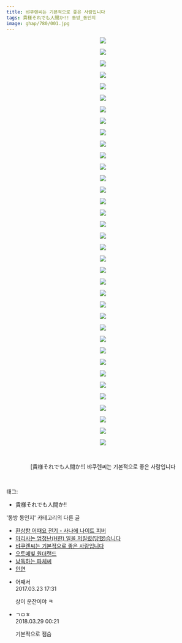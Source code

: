 ```yaml
---
title: 뱌쿠렌씨는 기본적으로 좋은 사람입니다
tags: 貴様それでも人間か!! 동방_동인지
image: ghap/780/001.jpg
---
```

<div class="article">
<p style="text-align: center; clear: none; float: none;"><img src="{{ site.nasurl }}/ghap/780/001.jpg"/></p>
<p style="text-align: center; clear: none; float: none;"><img src="{{ site.nasurl }}/ghap/780/002.jpg"/></p>
<p style="text-align: center; clear: none; float: none;"><img src="{{ site.nasurl }}/ghap/780/003.jpg"/></p>
<p style="text-align: center; clear: none; float: none;"><img src="{{ site.nasurl }}/ghap/780/004.jpg"/></p>
<p style="text-align: center; clear: none; float: none;"><img src="{{ site.nasurl }}/ghap/780/005.jpg"/></p>
<p style="text-align: center; clear: none; float: none;"><img src="{{ site.nasurl }}/ghap/780/006.jpg"/></p>
<p style="text-align: center; clear: none; float: none;"><img src="{{ site.nasurl }}/ghap/780/007.jpg"/></p>
<p style="text-align: center; clear: none; float: none;"><img src="{{ site.nasurl }}/ghap/780/008.jpg"/></p>
<p style="text-align: center; clear: none; float: none;"><img src="{{ site.nasurl }}/ghap/780/009.jpg"/></p>
<p style="text-align: center; clear: none; float: none;"><img src="{{ site.nasurl }}/ghap/780/010.jpg"/></p>
<p style="text-align: center; clear: none; float: none;"><img src="{{ site.nasurl }}/ghap/780/011.jpg"/></p>
<p style="text-align: center; clear: none; float: none;"><img src="{{ site.nasurl }}/ghap/780/012.jpg"/></p>
<p style="text-align: center; clear: none; float: none;"><img src="{{ site.nasurl }}/ghap/780/013.jpg"/></p>
<p style="text-align: center; clear: none; float: none;"><img src="{{ site.nasurl }}/ghap/780/014.jpg"/></p>
<p style="text-align: center; clear: none; float: none;"><img src="{{ site.nasurl }}/ghap/780/015.jpg"/></p>
<p style="text-align: center; clear: none; float: none;"><img src="{{ site.nasurl }}/ghap/780/016.jpg"/></p>
<p style="text-align: center; clear: none; float: none;"><img src="{{ site.nasurl }}/ghap/780/017.jpg"/></p>
<p style="text-align: center; clear: none; float: none;"><img src="{{ site.nasurl }}/ghap/780/018.jpg"/></p>
<p style="text-align: center; clear: none; float: none;"><img src="{{ site.nasurl }}/ghap/780/019.jpg"/></p>
<p style="text-align: center; clear: none; float: none;"><img src="{{ site.nasurl }}/ghap/780/020.jpg"/></p>
<p style="text-align: center; clear: none; float: none;"><img src="{{ site.nasurl }}/ghap/780/021.jpg"/></p>
<p style="text-align: center; clear: none; float: none;"><img src="{{ site.nasurl }}/ghap/780/022.jpg"/></p>
<p style="text-align: center; clear: none; float: none;"><img src="{{ site.nasurl }}/ghap/780/023.jpg"/></p>
<p style="text-align: center; clear: none; float: none;"><img src="{{ site.nasurl }}/ghap/780/024.jpg"/></p>
<p style="text-align: center; clear: none; float: none;"><img src="{{ site.nasurl }}/ghap/780/025.jpg"/></p>
<p style="text-align: center; clear: none; float: none;"><img src="{{ site.nasurl }}/ghap/780/026.jpg"/></p>
<p style="text-align: center; clear: none; float: none;"><img src="{{ site.nasurl }}/ghap/780/027.jpg"/></p>
<p style="text-align: center; clear: none; float: none;"><img src="{{ site.nasurl }}/ghap/780/028.jpg"/></p>
<p style="text-align: center; clear: none; float: none;"><img src="{{ site.nasurl }}/ghap/780/029.jpg"/></p>
<p style="text-align: center; clear: none; float: none;"><img src="{{ site.nasurl }}/ghap/780/030.jpg"/></p>
<p style="text-align: center; clear: none; float: none;"><img src="{{ site.nasurl }}/ghap/780/031.jpg"/></p>
<p style="text-align: center; clear: none; float: none;"><img src="{{ site.nasurl }}/ghap/780/032.jpg"/></p>
<p style="text-align: center; clear: none; float: none;"><img src="{{ site.nasurl }}/ghap/780/033.jpg"/></p>
<p style="text-align: center; clear: none; float: none;"><img src="{{ site.nasurl }}/ghap/780/034.jpg"/></p>
<p style="text-align: center; clear: none; float: none;"><img src="{{ site.nasurl }}/ghap/780/035.jpg"/></p>
<p style="text-align: center; clear: none; float: none;"><img src="{{ site.nasurl }}/ghap/780/036.jpg"/></p>
<p style="text-align: center; clear: none; float: none;"><br/></p>
<p style="text-align: center; clear: none; float: none;">[貴様それでも人間か!!] 뱌쿠렌씨는 기본적으로 좋은 사람입니다</p>
<p><br/></p>
</div><div class="tagTrail">
<p>태그: </p>
<ul>
<li>貴様それでも人間か!!</li>
</ul>
</div><div class="another">
<p>'동방 동인지' 카테고리의 다른 글</p>
<ul>
<li><a href="/2016-07-09-ghap_782">환상향 어때요 전기 - 사나에 나이트 피버</a></li>
<li><a href="/2016-07-09-ghap_781">마리사는 엄청난(H한) 일을 저질렀(당했)습니다</a></li>
<li><a href="/2016-07-09-ghap_780">뱌쿠렌씨는 기본적으로 좋은 사람입니다</a></li>
<li><a href="/2016-07-09-ghap_779">오토메빛 원더랜드</a></li>
<li><a href="/2016-07-09-ghap_778">낭독하는 파체씨</a></li>
<li><a href="/2016-07-09-ghap_777">인연</a></li>
</ul>
</div><div class="cb_module cb_fluid">
<div class="cb_wrt cb_profile">
<div class="comment">
<ul>
<li class="cb_thumb_off" id="comment14946926">
<div class="cb_comment_area">
<div class="cb_info_area">
<div class="cb_section">
<span class="cb_nick_name">어째서</span>
</div>
<div class="cb_section">
<span class="cb_date">2017.03.23 17:31 </span>
</div>
</div>
<div class="cb_dsc_comment">
<p class="cb_dsc">
											상이 운잔이야 ㅋ
										</p>
</div>
</div></li>
<li class="cb_thumb_off" id="comment15229281">
<div class="cb_comment_area">
<div class="cb_info_area">
<div class="cb_section">
<span class="cb_nick_name">ㄱㅁㅎ</span>
</div>
<div class="cb_section">
<span class="cb_date">2018.03.29 00:21 </span>
</div>
</div>
<div class="cb_dsc_comment">
<p class="cb_dsc">
											기본적으로 잼슴
										</p>
</div>
</div></li>
</ul>
</div>
</div><!-- commentList close -->
</div>